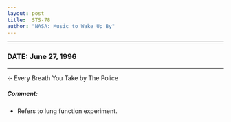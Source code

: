 ```yaml
---
layout: post
title:  STS-78
author: "NASA: Music to Wake Up By"
---
```


----
### DATE: June 27, 1996
----
⊹ Every Breath You Take by The Police

##### Comment:
* Refers to lung function experiment.
